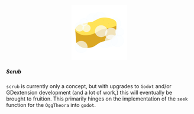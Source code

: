 <div align="center">
<img src="https://raw.githubusercontent.com/pixie-editor/Scrub/refs/heads/main/scrub/images/scrubby_icon.svg" width="150"></img>
</div>

##### Scrub
`scrub` is currently only a concept, but with upgrades to `Godot` and/or GDextension development (and a lot of work,) this will eventually be brought to fruition. This primarily hinges on the implementation of the `seek` function for the `OggTheora` into `godot`.

